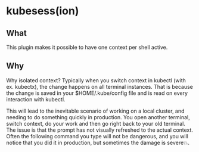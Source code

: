 # kubesess(ion)

## What
This plugin makes it possible to have one context per shell active.
## Why
Why isolated context?
Typically when you switch context in kubectl (with ex. kubectx), the change happens on all terminal instances. That is because the change is saved in your $HOME/.kube/config file and is read on every interaction with kubectl.

This will lead to the inevitable scenario of working on a local cluster, and needing to do something quickly in production. You open another terminal, switch context, do your work and then go right back to your old terminal. The issue is that the prompt has not visually refreshed to the actual context. Often the following command you type will not be dangerous, and you will notice that you did it in production, but sometimes the damage is severe💥.
